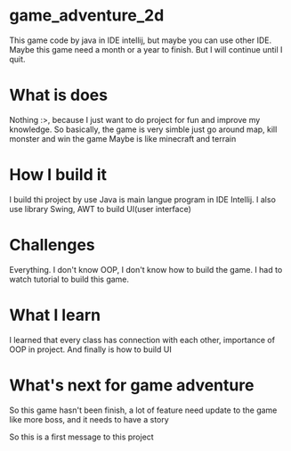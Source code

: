 # game_adventure_2d
This game code by java in IDE intellij, but maybe you can use other IDE. 
Maybe this game need a month or a year to finish. But I will continue
until I quit.

# What is does
Nothing :>, because I just want to do project for fun and improve my knowledge.
So basically, the game is very simble just go around map, kill monster and win the game
Maybe is like minecraft and terrain

# How I build it
I build thi project by use Java is main langue program in IDE Intellij.
I also use library Swing, AWT to build UI(user interface)

# Challenges
Everything. I don't know OOP, I don't know how to build the game.
I had to watch tutorial to build this game.

# What I learn
I learned that every class has connection with each other, importance of OOP
in project. And finally is how to build UI

# What's next for game adventure
So this game hasn't been finish, a lot of feature need update to the game like more boss,
and it needs to have a story

So this is a first message to this project